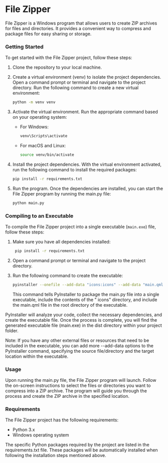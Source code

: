 # File Zipper

File Zipper is a Windows program that allows users to create ZIP archives for files and directories. It provides a
convenient way to compress and package files for easy sharing or storage.

### Getting Started

To get started with the File Zipper project, follow these steps:

1. Clone the repository to your local machine.

2. Create a virtual environment (venv) to isolate the project dependencies. Open a command prompt or terminal and
   navigate
   to the project directory. Run the following command to create a new virtual environment:
    ```bash
    python -m venv venv
    ```

3. Activate the virtual environment. Run the appropriate command based on your operating system:
    * For Windows:
        ```bash
        venv\Scripts\activate
        ```
    * For macOS and Linux:
        ```bash
        source venv/bin/activate
        ```

4. Install the project dependencies. With the virtual environment activated, run the following command to install the
   required packages:
    ```bash
    pip install -r requirements.txt
    ```

5. Run the program. Once the dependencies are installed, you can start the File Zipper program by running the main.py
   file:
   ```bash
   python main.py
   ```

### Compiling to an Executable

To compile the File Zipper project into a single executable (`main.exe`) file, follow these steps:

1. Make sure you have all dependencies installed:
   ```bash
    pip install -r requirements.txt
   ```

2. Open a command prompt or terminal and navigate to the project directory.

3. Run the following command to create the executable:
   ```bash
   pyinstaller --onefile --add-data "icons:icons" --add-data "main.qml:." main.py
   ```
   This command tells PyInstaller to package the main.py file into a single executable, include the contents of the "
   icons" directory, and include the main.qml file in the root directory of the executable.

PyInstaller will analyze your code, collect the necessary dependencies, and create the executable file. Once the process
is complete, you will find the generated executable file (main.exe) in the dist directory within your project folder.

Note: If you have any other external files or resources that need to be included in the executable, you can add more
--add-data options to the PyInstaller command, specifying the source file/directory and the target location within
the executable.

### Usage

Upon running the main.py file, the File Zipper program will launch. Follow the on-screen instructions to select the
files or directories you want to compress into a ZIP archive. The program will guide you through the process and
create the ZIP archive in the specified location.

### Requirements

The File Zipper project has the following requirements:

* Python 3.x
* Windows operating system

The specific Python packages required by the project are listed in the requirements.txt file. These packages will be
automatically installed when following the installation steps mentioned above.
